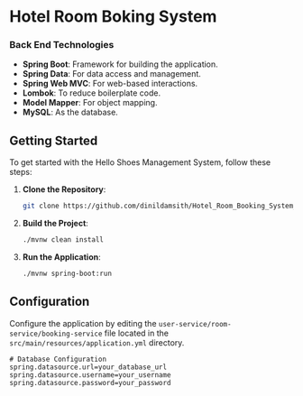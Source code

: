 # Hotel Room Boking System


### Back End Technologies
- **Spring Boot**: Framework for building the application.
- **Spring Data**: For data access and management.
- **Spring Web MVC**: For web-based interactions.
- **Lombok**: To reduce boilerplate code.
- **Model Mapper**: For object mapping.
- **MySQL**: As the database.


## Getting Started

To get started with the Hello Shoes Management System, follow these steps:

1. **Clone the Repository**:
    ```sh
    git clone https://github.com/dinildamsith/Hotel_Room_Booking_System_Backend.git
    ```


3. **Build the Project**:
    ```sh
    ./mvnw clean install
    ```

4. **Run the Application**:
    ```sh
    ./mvnw spring-boot:run
    ```

## Configuration

Configure the application by editing the `user-service/room-service/booking-service`  file located in the `src/main/resources/application.yml` directory.

```properties
# Database Configuration
spring.datasource.url=your_database_url
spring.datasource.username=your_username
spring.datasource.password=your_password







